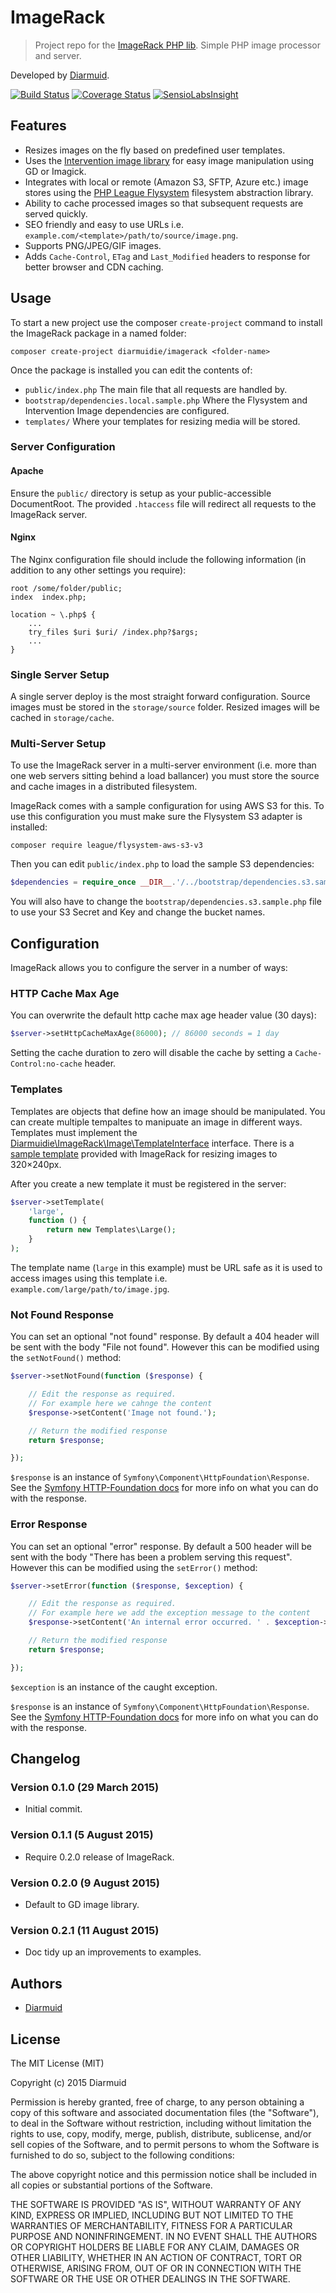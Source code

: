 ImageRack
=========

> Project repo for the [ImageRack PHP lib](https://github.com/diarmuidie/ImageRack-Kernel). Simple PHP image processor and server.

Developed by [Diarmuid](https://diarmuid.ie).

[![Build Status](https://travis-ci.org/diarmuidie/ImageRack-Kernel.svg?branch=master)](https://travis-ci.org/diarmuidie/ImageRack-Kernel)
[![Coverage Status](https://coveralls.io/repos/diarmuidie/ImageRack-Kernel/badge.svg?branch=master)](https://coveralls.io/r/diarmuidie/ImageRack-Kernel?branch=master)
[![SensioLabsInsight](https://insight.sensiolabs.com/projects/36f9f8f8-3c75-4942-a106-c98bee268ad5/mini.png)](https://insight.sensiolabs.com/projects/36f9f8f8-3c75-4942-a106-c98bee268ad5)

Features
--------

- Resizes images on the fly based on predefined user templates.
- Uses the [Intervention image library](https://github.com/Intervention/image) for easy image manipulation using GD or Imagick.
- Integrates with local or remote (Amazon S3, SFTP, Azure etc.) image stores using the [PHP League Flysystem](http://flysystem.thephpleague.com/) filesystem abstraction library.
- Ability to cache processed images so that subsequent requests are served quickly.
- SEO friendly and easy to use URLs i.e. `example.com/<template>/path/to/source/image.png`.
- Supports PNG/JPEG/GIF images.
- Adds `Cache-Control`, `ETag` and `Last_Modified` headers to response for better browser and CDN caching.

Usage
-----

To start a new project use the composer `create-project` command to install the ImageRack package in a named folder:

```
composer create-project diarmuidie/imagerack <folder-name>
```

Once the package is installed you can edit the contents of:

- `public/index.php` The main file that all requests are handled by.
- `bootstrap/dependencies.local.sample.php` Where the Flysystem and Intervention Image dependencies are configured.
- `templates/` Where your templates for resizing media will be stored.

### Server Configuration

#### Apache
Ensure the `public/` directory is setup as your public-accessible DocumentRoot. The provided `.htaccess` file will redirect all requests to the ImageRack server.

#### Nginx
The Nginx configuration file should include the following information (in addition to any other settings you require):
```
root /some/folder/public;
index  index.php;

location ~ \.php$ {
    ...
    try_files $uri $uri/ /index.php?$args;
    ...
}

```

### Single Server Setup
A single server deploy is the most straight forward configuration. Source images must be stored in the `storage/source` folder. Resized images will be cached in `storage/cache`.


### Multi-Server Setup
To use the ImageRack server in a multi-server environment (i.e. more than one web servers sitting behind a load ballancer) you must store the source and cache images in a distributed filesystem.

ImageRack comes with a sample configuration for using AWS S3 for this. To use this configuration you must make sure the Flysystem S3 adapter is installed:

```
composer require league/flysystem-aws-s3-v3
```

Then you can edit `public/index.php` to load the sample S3 dependencies:

```php
$dependencies = require_once __DIR__.'/../bootstrap/dependencies.s3.sample.php';
```

You will also have to change the `bootstrap/dependencies.s3.sample.php` file to use your S3 Secret and Key and change the bucket names.

Configuration
-------------

ImageRack allows you to configure the server in a number of ways:

### HTTP Cache Max Age
You can overwrite the default http cache max age header value (30 days):

```php
$server->setHttpCacheMaxAge(86000); // 86000 seconds = 1 day
```

Setting the cache duration to zero will disable the cache by setting a `Cache-Control:no-cache` header.

### Templates
Templates are objects that define how an image should be manipulated. You can create multiple tempaltes to manipuate an image in different ways. Templates must implement the [Diarmuidie\ImageRack\Image\TemplateInterface](https://github.com/diarmuidie/ImageRack-Kernel/blob/master/src/Image/TemplateInterface.php) interface. There is a [sample template](https://github.com/diarmuidie/ImageRack/blob/master/templates/Small.php) provided with ImageRack for resizing images to 320×240px.

After you create a new template it must be registered in the server:

```php
$server->setTemplate(
    'large',
    function () {
        return new Templates\Large();
    }
);
```

The template name (`large` in this example) must be URL safe as it is used to access images using this template i.e. `example.com/large/path/to/image.jpg`.

### Not Found Response
You can set an optional "not found" response. By default a 404 header will be sent with the body "File not found". However this can be modified using the `setNotFound()` method:

```php
$server->setNotFound(function ($response) {

    // Edit the response as required.
    // For example here we cahnge the content
    $response->setContent('Image not found.');

    // Return the modified response
    return $response;

});
```

`$response` is an instance of `Symfony\Component\HttpFoundation\Response`. See the [Symfony HTTP-Foundation docs](http://symfony.com/doc/current/components/http_foundation/introduction.html#response) for more info on what you can do with the response.


### Error Response
You can set an optional "error" response. By default a 500 header will be sent with the body "There has been a problem serving this request". However this can be modified using the `setError()` method:

```php
$server->setError(function ($response, $exception) {

    // Edit the response as required.
    // For example here we add the exception message to the content
    $response->setContent('An internal error occurred. ' . $exception->getMessage());

    // Return the modified response
    return $response;

});
```

`$exception` is an instance of the caught exception.

`$response` is an instance of `Symfony\Component\HttpFoundation\Response`. See the [Symfony HTTP-Foundation docs](http://symfony.com/doc/current/components/http_foundation/introduction.html#response) for more info on what you can do with the response.

Changelog
---------

### Version 0.1.0 (29 March 2015)

- Initial commit.

### Version 0.1.1 (5 August 2015)

- Require 0.2.0 release of ImageRack.

### Version 0.2.0 (9 August 2015)

- Default to GD image library.

### Version 0.2.1 (11 August 2015)

- Doc tidy up an improvements to examples.

Authors
-------

- [Diarmuid](https://diarmuid.ie)


License
-------

The MIT License (MIT)

Copyright (c) 2015 Diarmuid

Permission is hereby granted, free of charge, to any person obtaining a copy of this software and associated
documentation files (the "Software"), to deal in the Software without restriction, including without limitation the
rights to use, copy, modify, merge, publish, distribute, sublicense, and/or sell copies of the Software, and to permit
persons to whom the Software is furnished to do so, subject to the following conditions:

The above copyright notice and this permission notice shall be included in all copies or substantial portions of the
Software.

THE SOFTWARE IS PROVIDED "AS IS", WITHOUT WARRANTY OF ANY KIND, EXPRESS OR IMPLIED, INCLUDING BUT NOT LIMITED TO THE
WARRANTIES OF MERCHANTABILITY, FITNESS FOR A PARTICULAR PURPOSE AND NONINFRINGEMENT. IN NO EVENT SHALL THE AUTHORS OR
COPYRIGHT HOLDERS BE LIABLE FOR ANY CLAIM, DAMAGES OR OTHER LIABILITY, WHETHER IN AN ACTION OF CONTRACT, TORT OR
OTHERWISE, ARISING FROM, OUT OF OR IN CONNECTION WITH THE SOFTWARE OR THE USE OR OTHER DEALINGS IN THE SOFTWARE.
